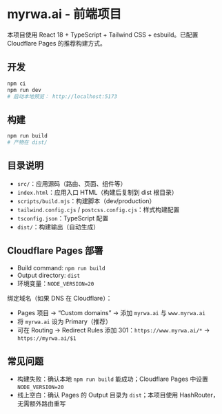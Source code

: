 # myrwa.ai - 前端项目

本项目使用 React 18 + TypeScript + Tailwind CSS + esbuild。已配置 Cloudflare Pages 的推荐构建方式。

## 开发

```bash
npm ci
npm run dev
# 启动本地预览： http://localhost:5173
```

## 构建

```bash
npm run build
# 产物在 dist/
```

## 目录说明

- `src/`：应用源码（路由、页面、组件等）
- `index.html`：应用入口 HTML（构建后复制到 dist 根目录）
- `scripts/build.mjs`：构建脚本（dev/production）
- `tailwind.config.cjs` / `postcss.config.cjs`：样式构建配置
- `tsconfig.json`：TypeScript 配置
- `dist/`：构建输出（自动生成）

## Cloudflare Pages 部署

- Build command: `npm run build`
- Output directory: `dist`
- 环境变量：`NODE_VERSION=20`

绑定域名（如果 DNS 在 Cloudflare）：
- Pages 项目 → “Custom domains” → 添加 `myrwa.ai` 与 `www.myrwa.ai`
- 将 `myrwa.ai` 设为 Primary（推荐）
- 可在 Routing → Redirect Rules 添加 301：`https://www.myrwa.ai/*` → `https://myrwa.ai/$1`

## 常见问题

- 构建失败：确认本地 `npm run build` 能成功；Cloudflare Pages 中设置 `NODE_VERSION=20`
- 线上空白：确认 Pages 的 Output 目录为 `dist`；本项目使用 HashRouter，无需额外路由重写
